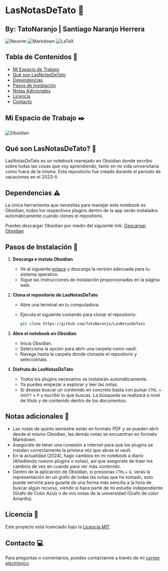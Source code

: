 # LasNotasDeTato :notebook:


## By: TatoNaranjo | Santiago Naranjo Herrera

![Neovim](https://img.shields.io/badge/NeoVim-%2357A143.svg?&style=for-the-badge&logo=neovim&logoColor=white)
![Markdown](https://img.shields.io/badge/markdown-%23000000.svg?style=for-the-badge&logo=markdown&logoColor=white)
![LaTeX](https://img.shields.io/badge/latex-%23008080.svg?style=for-the-badge&logo=latex&logoColor=white)


## Tabla de Contenidos :page_with_curl:
- [Mi Espacio de Trabajo](#mi-espacio-de-trabajo)
- [Qué son LasNotasDeTato](#qué-son-lasnotasdetato)
- [Dependencias](#dependencias)
- [Pasos de Instalación](#pasos-de-instalación)
- [Notas Adicionales](#notas-adicionales)
- [Licencia](#licencia)
- [Contacto](#contacto)

## Mi Espacio de Trabajo :black_nib:
![Obsidian](https://img.shields.io/badge/Obsidian-%23483699.svg?style=for-the-badge&logo=obsidian&logoColor=white)

## Qué son LasNotasDeTato? :book:
LasNotasDeTato es un notebook manejado en Obsidian donde escribo sobre todas las cosas que voy aprendiendo, tanto en mi vida universitaria como fuera de la misma.
Este repositorio fue creado durante el periodo de vacaciones en el 2023-II.

## Dependencias :warning:
La única herramienta que necesitas para manejar este notebook es Obsidian, todos los respectivos plugins dentro de la app serán instalados automáticamente cuando clones el repositorio.

Puedes descargar Obsidian por medio del siguiente link:
[Descargar Obsidian](https://obsidian.md/)


## Pasos de Instalación :checkered_flag:

1. **Descarga e instala Obsidian**
   - Ve al siguiente [enlace](https://obsidian.md/) y descarga la versión adecuada para tu sistema operativo.
   - Sigue las instrucciones de instalación proporcionadas en la página web.

2. **Clona el repositorio de LasNotasDeTato**
   - Abre una terminal en tu computadora.
   - Ejecuta el siguiente comando para clonar el repositorio:

     ```bash
     git clone https://github.com/TatoNaranjo/LasNotasDeTato
     ```

3. **Abre el notebook en Obsidian**
   - Inicia Obsidian.
   - Selecciona la opción para abrir una carpeta como vault.
   - Navega hasta la carpeta donde clonaste el repositorio y selecciónala.

4. **Disfruta de LasNotasDeTato**
   - Todos los plugins necesarios se instalarán automáticamente.
   - Ya puedes empezar a explorar y leer las notas.
   - Si deseas buscar un contenido en concreto basta con pulsar `CTRL` + `SHIFT` + `P` y escribir lo que buscas. La búsqueda se realizará a nivel de título y de contenido dentro de los documentos.

## Notas adicionales :construction:
- Las notas de quinto semestre están en formato PDF y se pueden abrir desde el mismo Obsidian, las demás notas se encuentran en formato Markdown.
- Asegúrate de tener una conexión a internet para que los plugins se instalen correctamente la primera vez que abras el vault.
- En la actualidad (2024), hago cambios en mi notebook a diario (Añadiendo nuevos plugins o notas), así que asegurate de traer los cambios de vez en cuando para ver más contenido.
- Dentro de la aplicación de Obsidian, si presionas `CTRL`+ `G`, verás la representación en un grafo de todas las notas que he tomado, esto puede servirte para guiarte de una forma más sencilla a la hora de buscar algún recurso, viendo si hace parte de mi estudio independiente (Grafo de Color Azul) o de mis notas de la universidad (Grafo de color Amarillo).


## Licencia :door:
Este proyecto está licenciado bajo la [Licencia MIT](https://opensource.org/licenses/MIT).

## Contacto :computer:
Para preguntas o comentarios, puedes contactarme a través de mi [correo electrónico](mailto:naranjosa2004@gmail.com).







